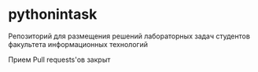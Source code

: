 # pythonintask
Репозиторий для размещения решений лабораторных задач студентов факультета информационных технологий



Прием Pull requests'ов закрыт

